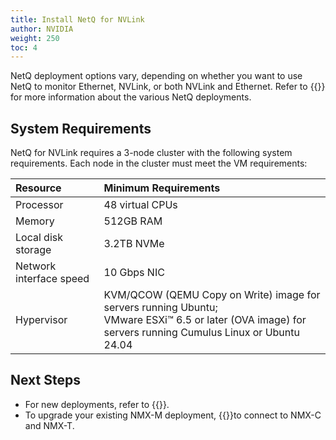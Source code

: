 ```yaml
---
title: Install NetQ for NVLink
author: NVIDIA
weight: 250
toc: 4
---
```


NetQ deployment options vary, depending on whether you want to use NetQ to monitor Ethernet, NVLink, or both NVLink and Ethernet. Refer to {{<link title="Before You Install" text="Before You Install">}} for more information about the various NetQ deployments.

## System Requirements

NetQ for NVLink requires a 3-node cluster with the following system requirements. Each node in the cluster must meet the VM requirements:

| Resource | Minimum Requirements |
| :--- | :--- |
| Processor | 48 virtual CPUs |
| Memory | 512GB RAM |
| Local disk storage | 3.2TB NVMe |
| Network interface speed | 10 Gbps NIC |
| Hypervisor | KVM/QCOW (QEMU Copy on Write) image for servers running Ubuntu;<br> VMware ESXi™ 6.5 or later (OVA image) for servers running Cumulus Linux or Ubuntu 24.04 |

## Next Steps

- For new deployments, refer to {{<link title="Install the NetQ System" text="Install NetQ">}}.
- To upgrade your existing NMX-M deployment, {{<link title="NVLink Bringup" text="perform a system bringup">}}to connect to NMX-C and NMX-T.
